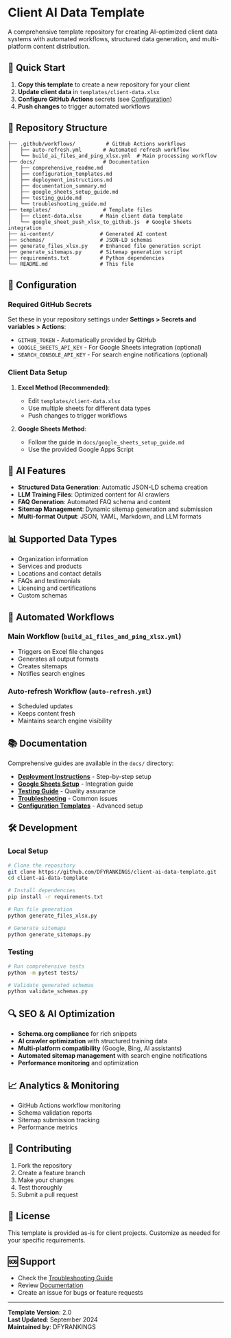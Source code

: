 # Client AI Data Template

A comprehensive template repository for creating AI-optimized client data systems with automated workflows, structured data generation, and multi-platform content distribution.

## 🚀 Quick Start

1. **Copy this template** to create a new repository for your client
2. **Update client data** in `templates/client-data.xlsx`
3. **Configure GitHub Actions** secrets (see [Configuration](#configuration))
4. **Push changes** to trigger automated workflows

## 📁 Repository Structure

```
├── .github/workflows/          # GitHub Actions workflows
│   ├── auto-refresh.yml       # Automated refresh workflow
│   └── build_ai_files_and_ping_xlsx.yml  # Main processing workflow
├── docs/                      # Documentation
│   ├── comprehensive_readme.md
│   ├── configuration_templates.md
│   ├── deployment_instructions.md
│   ├── documentation_summary.md
│   ├── google_sheets_setup_guide.md
│   ├── testing_guide.md
│   └── troubleshooting_guide.md
├── templates/                 # Template files
│   ├── client-data.xlsx      # Main client data template
│   └── google_sheet_push_xlsx_to_github.js  # Google Sheets integration
├── ai-content/               # Generated AI content
├── schemas/                  # JSON-LD schemas
├── generate_files_xlsx.py    # Enhanced file generation script
├── generate_sitemaps.py      # Sitemap generation script
├── requirements.txt          # Python dependencies
└── README.md                 # This file
```

## 🔧 Configuration

### Required GitHub Secrets

Set these in your repository settings under **Settings > Secrets and variables > Actions**:

- `GITHUB_TOKEN` - Automatically provided by GitHub
- `GOOGLE_SHEETS_API_KEY` - For Google Sheets integration (optional)
- `SEARCH_CONSOLE_API_KEY` - For search engine notifications (optional)

### Client Data Setup

1. **Excel Method (Recommended)**:
   - Edit `templates/client-data.xlsx`
   - Use multiple sheets for different data types
   - Push changes to trigger workflows

2. **Google Sheets Method**:
   - Follow the guide in `docs/google_sheets_setup_guide.md`
   - Use the provided Google Apps Script

## 🤖 AI Features

- **Structured Data Generation**: Automatic JSON-LD schema creation
- **LLM Training Files**: Optimized content for AI crawlers
- **FAQ Generation**: Automated FAQ schema and content
- **Sitemap Management**: Dynamic sitemap generation and submission
- **Multi-format Output**: JSON, YAML, Markdown, and LLM formats

## 📊 Supported Data Types

- Organization information
- Services and products
- Locations and contact details
- FAQs and testimonials
- Licensing and certifications
- Custom schemas

## 🔄 Automated Workflows

### Main Workflow (`build_ai_files_and_ping_xlsx.yml`)
- Triggers on Excel file changes
- Generates all output formats
- Creates sitemaps
- Notifies search engines

### Auto-refresh Workflow (`auto-refresh.yml`)
- Scheduled updates
- Keeps content fresh
- Maintains search engine visibility

## 📚 Documentation

Comprehensive guides are available in the `docs/` directory:

- **[Deployment Instructions](docs/deployment_instructions.md)** - Step-by-step setup
- **[Google Sheets Setup](docs/google_sheets_setup_guide.md)** - Integration guide
- **[Testing Guide](docs/testing_guide.md)** - Quality assurance
- **[Troubleshooting](docs/troubleshooting_guide.md)** - Common issues
- **[Configuration Templates](docs/configuration_templates.md)** - Advanced setup

## 🛠️ Development

### Local Setup

```bash
# Clone the repository
git clone https://github.com/DFYRANKINGS/client-ai-data-template.git
cd client-ai-data-template

# Install dependencies
pip install -r requirements.txt

# Run file generation
python generate_files_xlsx.py

# Generate sitemaps
python generate_sitemaps.py
```

### Testing

```bash
# Run comprehensive tests
python -m pytest tests/

# Validate generated schemas
python validate_schemas.py
```

## 🔍 SEO & AI Optimization

- **Schema.org compliance** for rich snippets
- **AI crawler optimization** with structured training data
- **Multi-platform compatibility** (Google, Bing, AI assistants)
- **Automated sitemap management** with search engine notifications
- **Performance monitoring** and optimization

## 📈 Analytics & Monitoring

- GitHub Actions workflow monitoring
- Schema validation reports
- Sitemap submission tracking
- Performance metrics

## 🤝 Contributing

1. Fork the repository
2. Create a feature branch
3. Make your changes
4. Test thoroughly
5. Submit a pull request

## 📄 License

This template is provided as-is for client projects. Customize as needed for your specific requirements.

## 🆘 Support

- Check the [Troubleshooting Guide](docs/troubleshooting_guide.md)
- Review [Documentation](docs/documentation_summary.md)
- Create an issue for bugs or feature requests

---

**Template Version**: 2.0  
**Last Updated**: September 2024  
**Maintained by**: DFYRANKINGS
